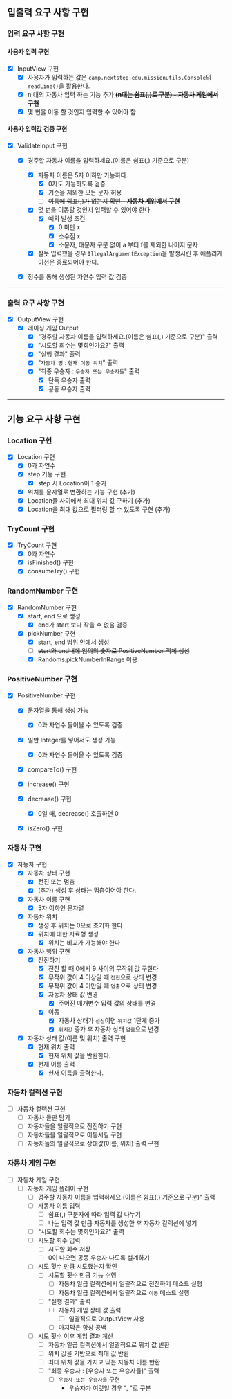 ## 입출력 요구 사항 구현

### 입력 요구 사항 구현

#### 사용자 입력 구현

- [x] InputView 구현
    - [x] 사용자가 입력하는 값은 `camp.nextstep.edu.missionutils.Console`의 `readLine()`을 활용한다.
    - [x] n 대의 자동차 입력 하는 기능 추가 ~~**(n대는 쉼표(,)로 구분) - 자동차 게임에서 구현**~~
    - [x] 몇 번을 이동 할 것인지 입력할 수 있어야 함

#### 사용자 입력값 검증 구현

- [x] ValidateInput 구현
    - [x] 경주할 자동차 이름을 입력하세요.(이름은 쉼표(,) 기준으로 구분)
        - [x] 자동차 이름은 5자 이하만 가능하다.
            - [x] 0자도 가능하도록 검증
            - [x] 기준을 제외한 모든 문자 허용
            - [ ] ~~이름에 쉼표(,)가 없는지 확인 - **자동차 게임에서 구현**~~
        - [x] 몇 번을 이동할 것인지 입력할 수 있어야 한다.
            - [x] 예외 발생 조건
                - [x] 0 미만 x
                - [x] 소수점 x
                - [x] 소문자, 대문자 구분 없이 a 부터 f를 제외한 나머지 문자
        - [x] 잘못 입력했을 경우 `IllegalArgumentException`을 발생시킨 후 애플리케이션은 종료되어야 한다.
    - [x] 정수를 통해 생성된 자연수 입력 값 검증


---

### 출력 요구 사항 구현

- [x] OutputView 구현
    - [x] 레이싱 게임 Output
        - [x] "경주할 자동차 이름을 입력하세요.(이름은 쉼표(,) 기준으로 구분)" 출력
        - [x] "시도할 회수는 몇회인가요?" 출력
        - [x] "실행 결과" 출력
        - [x] "`자동차 명` : `현재 이동 위치`" 출력
        - [x] "최종 우승자 : `우승자 또는 우승자들`" 출력
            - [x] 단독 우승자 출력
            - [x] 공동 우승자 출력

--- 

## 기능 요구 사항 구현

### Location 구현
- [x] Location 구현
    - [x] 0과 자연수
    - [x] step 기능 구현
        - [x] step 시 Location이 1 증가
    - [x] 위치를 문자열로 변환하는 기능 구현 (추가)
    - [x] Location들 사이에서 최대 위치 값 구하기 (추가)
    - [x] Location을 최대 값으로 필터링 할 수 있도록 구현 (추가)

### TryCount 구현
- [x] TryCount 구현
    - [x] 0과 자연수
    - [x] isFinished() 구현
    - [x] consumeTry() 구현

### RandomNumber 구현
- [x] RandomNumber 구현
    - [x] start, end 으로 생성
        - [x] end가 start 보다 작을 수 없음 검증
    - [x] pickNumber 구현
        - [x] start, end 범위 안에서 생성
        - [ ] ~~start와 end내에 임의의 숫자로 PositiveNumber 객체 생성~~
        - [x] Randoms.pickNumberInRange 이용

### PositiveNumber 구현
- [x] PositiveNumber 구현
    - [x] 문자열을 통해 생성 가능
        - [x] 0과 자연수 들어올 수 있도록 검증
    - [x] 일반 Integer를 넣어서도 생성 가능
        - [x] 0과 자연수 들어올 수 있도록 검증
    - [x] compareTo() 구현
    - [x] increase() 구현
    - [x] decrease() 구현
        - [x] 0일 때, decrease() 호출하면 0
    - [x] isZero() 구현


### 자동차 구현
- [x] 자동차 구현
    - [x] 자동차 상태 구현
        - [x] 전진 또는 멈춤
        - [x] (추가) 생성 후 상태는 멈춤이어야 한다.
    - [x] 자동차 이름 구현
        - [x] 5자 이하인 문자열
    - [x] 자동차 위치
        - [x] 생성 후 위치는 0으로 초기화 한다
        - [x] 위치에 대한 자료형 생성
            - [x] 위치는 비교가 가능해야 한다
    - [x] 자동차 행위 구현 
        - [x] 전진하기
            - [x] 전진 할 때 0에서 9 사이의 무작위 값 구한다
            - [x] 무작위 값이 4 이상일 때 `전진`으로 상태 변경
            - [x] 무작위 값이 4 미만일 때 `멈춤`으로 상태 변경
            - [x] 자동차 상태 값 변경
                - [x] 주어진 매개변수 입력 값의 상태를 변경
            - [x] 이동
                - [x] 자동차 상태가 `전진`이면 `위치값` 1단계 증가
                - [x] `위치값` 증가 후 자동차 상태 `멈춤`으로 변경
    - [x] 자동차 상태 값(이름 및 위치) 출력 구현
        - [x] 현재 위치 출력
            - [x] 현재 위치 값을 반환한다.
        - [x] 현재 이름 출력
            - [x] 현재 이름을 출력한다.

### 자동차 컬랙션 구현
- [ ] 자동차 컬랙션 구현
    - [ ] 자동차 들만 담기
    - [ ] 자동차들을 일괄적으로 전진하기 구현
    - [ ] 자동차들을 일괄적으로 이동시킬 구현
    - [ ] 자동차들의 일괄적으로 상태값(이름, 위치) 출력 구현 

### 자동차 게임 구현
- [ ] 자동차 게임 구현
    - [ ] 자동차 게임 플레이 구현
        - [ ] 경주할 자동차 이름을 입력하세요.(이름은 쉼표(,) 기준으로 구분)" 출력
        - [ ] 자동차 이름 입력
            - [ ] 쉼표(,) 구분자에 따라 입력 값 나누기
            - [ ] 나눈 입력 값 만큼 자동차를 생성한 후 자동차 컬랙션에 넣기
        - [ ] "시도할 회수는 몇회인가요?" 출력
        - [ ] 시도할 회수 입력
            - [ ] 시도할 회수 저장
            - [ ] 0이 나오면 공동 우승자 나도록 설계하기
        - [ ] 시도 횟수 만큼 시도했는지 확인
            - [ ] 시도할 횟수 만큼 기능 수행
                - [ ] 자동차 일급 컬랙션에서 일괄적으로 전진하기 메소드 실행
                - [ ] 자동차 일급 컬랙션에서 일괄적으로 `이동` 메소드 실행
            - [ ] "실행 결과" 출력
                - [ ] 자동차 게임 상태 값 출력
                    - [ ] 일괄적으로 OutputView 사용
                - [ ] 마지막은 항상 공백
        
        - [ ] 시도 횟수 이후 게임 결과 계산
            - [ ] 자동차 일급 컬랙션에서 일괄적으로 위치 값 반환
            - [ ] 위치 값을 기반으로 최대 값 반환
            - [ ] 최대 위치 값을 가지고 있는 자동차 이름 반환
            - [ ] "최종 우승자 : [우승자 또는 우승자들]" 출력
                - [ ] `우승자 또는 우승자들` 구현
                    - 우승자가 여럿일 경우 ", "로 구분



